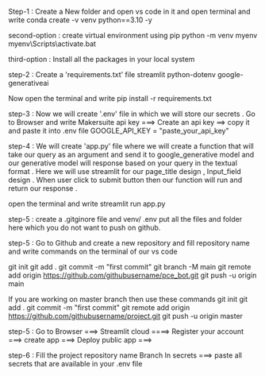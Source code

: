 Step-1 : Create a New folder and open vs code in it and open terminal and write
conda create -v venv python==3.10 -y 

second-option : create virtual environment using pip 
python -m venv myenv
myenv\Scripts\activate.bat 

third-option : Install all the packages in your local system 

step-2 : Create a 'requirements.txt' file 
streamlit 
python-dotenv 
google-generativeai 

Now open the terminal and write 
pip install -r requirements.txt 

step-3 : Now we will create '.env' file in which we will store our secrets . 
Go to Browser and write Makersuite api key ===> Create an api key ==> copy it and paste it into .env file 
GOOGLE_API_KEY = "paste_your_api_key" 

step-4 : We will create 'app.py' file where we will create a function that will take our query as an argument and send it to google_generative model and our generative model will response based on your query in the textual format . Here we will use streamlit for our page_title design , Input_field design . When user click to submit button then our function will run and return our response . 

open the terminal and write 
streamlit run app.py 

step-5 : create a .gitginore file and 
venv/
.env 
put all the files and folder here which you do not want to push on github.

step-5 : Go to Github and create a new repository and fill repository name
and write commands on the terminal of our vs code 

git init
git add .
git commit -m "first commit"
git branch -M main
git remote add origin https://github.com/githubusername/pce_bot.git
git push -u origin main

If you are working on master branch then use these commands
git init
git add . 
git commit -m "first commit"
git remote add origin https://github.com/githubusername/project.git
git push -u origin master 



step-5 : Go to Browser ===> Streamlit cloud ====> Register your account ===> 
create app ===> Deploy public app  ===> 


step-6 : 
Fill the project repository name 
Branch 
In secrets ===> paste all secrets that are available in your .env file 


